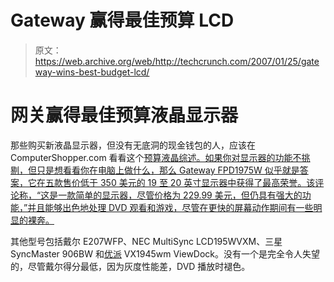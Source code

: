 # Gateway 赢得最佳预算 LCD

> 原文：<https://web.archive.org/web/http://techcrunch.com/2007/01/25/gateway-wins-best-budget-lcd/>

# 网关赢得最佳预算液晶显示器

那些购买新液晶显示器，但没有无底洞的现金钱包的人，应该在 ComputerShopper.com 看看这个[预算液晶综述。如果你对显示器的功能不挑剔，但只是想看看你在电脑上做什么，那么 Gateway FPD1975W 似乎就是答案，它在五款售价低于 350 美元的 19 至 20 英寸显示器中获得了最高荣誉。该评论称，“这是一款简单的显示器，尽管价格为 229.99 美元，但仍具有强大的功能，”并且能够出色地处理 DVD 观看和游戏，尽管在更快的屏幕动作期间有一些明显的裸奔。](https://web.archive.org/web/20201205232730/http://computershopper.com/roundups/200701_5_great_budget_widescreen_lcd_monitors)

其他型号包括戴尔 E207WFP、NEC MultiSync LCD195WVXM、三星 SyncMaster 906BW 和[优派](https://web.archive.org/web/20201205232730/https://crunchbase.com/organization/viewsonic) VX1945wm ViewDock。没有一个是完全令人失望的，尽管戴尔得分最低，因为灰度性能差，DVD 播放时褪色。